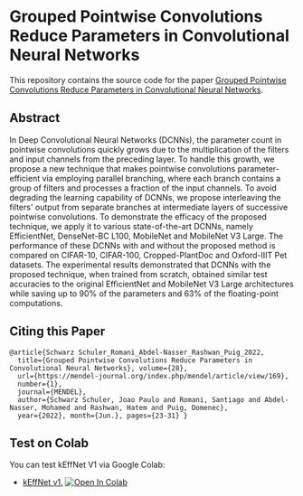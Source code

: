 # Grouped Pointwise Convolutions Reduce Parameters in Convolutional Neural Networks
This repository contains the source code for the paper [Grouped Pointwise Convolutions Reduce Parameters in Convolutional Neural Networks](https://www.researchgate.net/publication/360226228_Grouped_Pointwise_Convolutions_Reduce_Parameters_in_Convolutional_Neural_Networks).

## Abstract
In Deep Convolutional Neural Networks (DCNNs), the parameter count in pointwise convolutions quickly grows due to the multiplication of the filters and input channels from the preceding layer. To handle this growth, we propose a new technique that makes pointwise convolutions parameter-efficient via employing parallel branching, where each branch contains a group of filters and processes a fraction of the input channels. To avoid degrading the learning capability of DCNNs, we propose interleaving the filters' output from separate branches at intermediate layers of successive pointwise convolutions. To demonstrate the efficacy of the proposed technique, we apply it to various state-of-the-art DCNNs, namely EfficientNet, DenseNet-BC L100, MobileNet and MobileNet V3 Large. The performance of these DCNNs with and without the proposed method is compared on CIFAR-10, CIFAR-100, Cropped-PlantDoc and Oxford-IIIT Pet datasets. The experimental results demonstrated that DCNNs with the proposed technique, when trained from scratch, obtained similar test accuracies to the original EfficientNet and MobileNet V3 Large architectures while saving up to 90% of the parameters and 63% of the floating-point computations.

## Citing this Paper 
```
@article{Schwarz Schuler_Romani_Abdel-Nasser_Rashwan_Puig_2022, 
  title={Grouped Pointwise Convolutions Reduce Parameters in Convolutional Neural Networks}, volume={28}, 
  url={https://mendel-journal.org/index.php/mendel/article/view/169}, 
  number={1}, 
  journal={MENDEL}, 
  author={Schwarz Schuler, Joao Paulo and Romani, Santiago and Abdel-Nasser, Mohamed and Rashwan, Hatem and Puig, Domenec},
  year={2022}, month={Jun.}, pages={23-31} }
```

## Test on Colab
You can test kEffNet V1 via Google Colab:
* [kEffNet v1.](https://colab.research.google.com/github/joaopauloschuler/k-neural-api/blob/master/examples/jupyter/kEffNet_v1.ipynb) [![Open In Colab](https://colab.research.google.com/assets/colab-badge.svg)](https://colab.research.google.com/github/joaopauloschuler/k-neural-api/blob/master/examples/jupyter/kEffNet_v1.ipynb)
